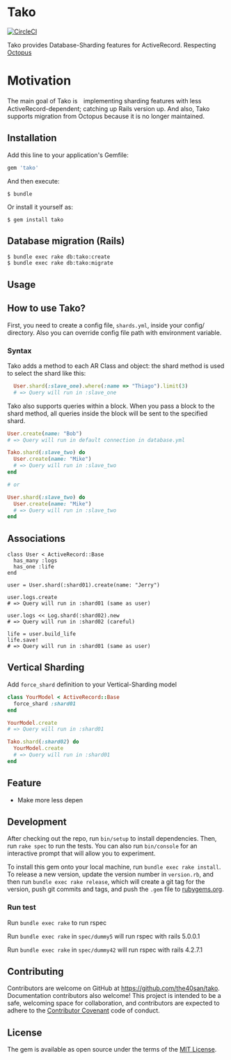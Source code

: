 # Tako
[![CircleCI](https://circleci.com/gh/the40san/tako/tree/master.svg?style=svg)](https://circleci.com/gh/the40san/tako/tree/master)

Tako provides Database-Sharding features for ActiveRecord.
Respecting [Octopus](https://github.com/thiagopradi/octopus)

# Motivation
The main goal of Tako is　implementing sharding features with less ActiveRecord-dependent; catching up Rails version up.
And also, Tako supports migration from Octopus because it is no longer maintained.


## Installation

Add this line to your application's Gemfile:

```ruby
gem 'tako'
```

And then execute:

    $ bundle

Or install it yourself as:

    $ gem install tako


## Database migration (Rails)

    $ bundle exec rake db:tako:create
    $ bundle exec rake db:tako:migrate

## Usage
## How to use Tako?
First, you need to create a config file, `shards.yml`, inside your config/ directory.
Also you can override config file path with environment variable.

### Syntax
Tako adds a method to each AR Class and object: the shard method is used to select the shard like this:

```ruby
  User.shard(:slave_one).where(:name => "Thiago").limit(3)
  # => Query will run in :slave_one
```

Tako also supports queries within a block. When you pass a block to the shard method, all queries inside the block will be sent to the specified shard.

```ruby
User.create(name: "Bob")
# => Query will run in default connection in database.yml

Tako.shard(:slave_two) do
  User.create(name: "Mike")
  # => Query will run in :slave_two
end

# or

User.shard(:slave_two) do
  User.create(name: "Mike")
  # => Query will run in :slave_two
end
```

## Associations

```
class User < ActiveRecord::Base
  has_many :logs
  has_one :life
end

user = User.shard(:shard01).create(name: "Jerry")

user.logs.create
# => Query will run in :shard01 (same as user)

user.logs << Log.shard(:shard02).new
# => Query will run in :shard02 (careful)

life = user.build_life
life.save!
# => Query will run in :shard01 (same as user)
```

## Vertical Sharding

Add `force_shard` definition to your Vertical-Sharding model

```ruby
class YourModel < ActiveRecord::Base
  force_shard :shard01
end

YourModel.create
# => Query will run in :shard01

Tako.shard(:shard02) do
  YourModel.create
  # => Query will run in :shard01
end
```

## Feature

 * Make more less depen

## Development

After checking out the repo, run `bin/setup` to install dependencies. Then, run `rake spec` to run the tests. You can also run `bin/console` for an interactive prompt that will allow you to experiment.

To install this gem onto your local machine, run `bundle exec rake install`. To release a new version, update the version number in `version.rb`, and then run `bundle exec rake release`, which will create a git tag for the version, push git commits and tags, and push the `.gem` file to [rubygems.org](https://rubygems.org).

### Run test

Run `bundle exec rake` to run rspec

Run `bundle exec rake` in `spec/dummy5` will run rspec with rails 5.0.0.1

Run `bundle exec rake` in `spec/dummy42` will run rspec with rails 4.2.7.1


## Contributing

Contributors are welcome on GitHub at https://github.com/the40san/tako. Documentation contributors also welcome!
This project is intended to be a safe, welcoming space for collaboration, and contributors are expected to adhere to the [Contributor Covenant](http://contributor-covenant.org) code of conduct.


## License

The gem is available as open source under the terms of the [MIT License](http://opensource.org/licenses/MIT).

